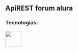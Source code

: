 <h2>ApiREST forum alura</h2>

<h3>Tecnologias:</h3>
<img src="https://miro.medium.com/v2/resize:fit:1400/1*335G-wr9wfI3LlBYgndkLw.png" width=50 />
